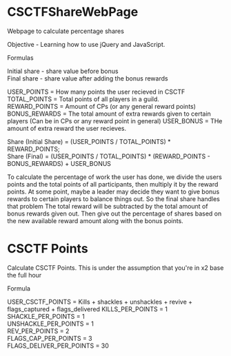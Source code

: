 # CSCTFShareWebPage
Webpage to calculate percentage shares

Objective - Learning how to use jQuery and JavaScript.

Formulas

Initial share - share value before bonus  
Final share - share value after adding the bonus rewards

USER_POINTS = How many points the user recieved in CSCTF  
TOTAL_POINTS = Total points of all players in a guild.  
REWARD_POINTS = Amount of CPs (or any general reward points)  
BONUS_REWARDS = The total amount of extra rewards given to certain players (Can be in CPs or any reward point in general) 
USER_BONUS = THe amount of extra reward the user recieves. 

Share (Initial Share) = (USER_POINTS / TOTAL_POINTS) * REWARD_POINTS;   
Share (Final) = (USER_POINTS / TOTAL_POINTS) * (REWARD_POINTS - BONUS_REWARDS) + USER_BONUS

To calculate the percentage of work the user has done, we divide the users points and the total points of all participants, then multiply it by the reward points.
At some point, maybe a leader may decide they want to give bonus rewards to certain players to balance things out. So the final share handles that problem
The total reward will be subtracted by the total amount of bonus rewards given out. Then give out the percentage of shares based on the new available reward amount along with the bonus points.

# CSCTF Points
Calculate CSCTF Points. This is under the assumption that you're in x2 base the full hour

Formula

USER_CSCTF_POINTS = Kills + shackles + unshackles + revive + flags_captured + flags_delivered 
KILLS_PER_POINTS = 1  
SHACKLE_PER_POINTS = 1  
UNSHACKLE_PER_POINTS = 1  
REV_PER_POINTS = 2  
FLAGS_CAP_PER_POINTS = 3  
FLAGS_DELIVER_PER_POINTS = 30 
